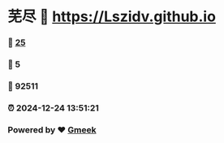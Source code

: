 # 芜尽 :link: https://Lszidv.github.io 
### :page_facing_up: [25](https://Lszidv.github.io/tag.html) 
### :speech_balloon: 5 
### :hibiscus: 92511 
### :alarm_clock: 2024-12-24 13:51:21 
### Powered by :heart: [Gmeek](https://github.com/Meekdai/Gmeek)
